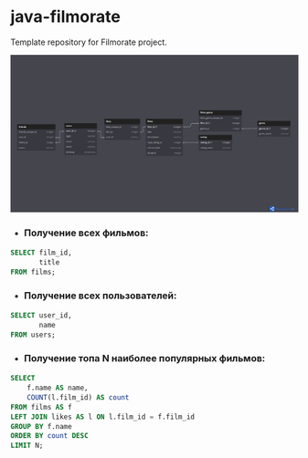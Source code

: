 # java-filmorate
Template repository for Filmorate project.

![Database schema](https://github.com/MikhailViktorov/java-filmorate/blob/main/SchemaDB.png)


- ###  Получение всех фильмов:
```SQL
SELECT film_id, 
       title
FROM films;
```
- ###  Получение всех пользователей:
```SQL
SELECT user_id,
       name
FROM users;   
```
-  ### Получение топа N наиболее популярных фильмов:
```SQL
SELECT 
	f.name AS name,
	COUNT(l.film_id) AS count
FROM films AS f
LEFT JOIN likes AS l ON l.film_id = f.film_id
GROUP BY f.name
ORDER BY count DESC
LIMIT N;
```